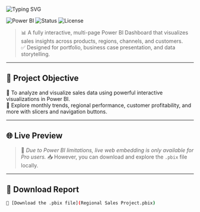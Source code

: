 ![Typing SVG](https://readme-typing-svg.demolab.com?font=Montserrat&weight=800&size=32&pause=1000&center=true&vCenter=true&width=800&lines=📊+Sales+Performance+Dashboard;🚀+Power+BI+Project;📈+Interactive+Insights+%26+Analysis)



![Power BI](https://img.shields.io/badge/Made%20With-Power%20BI-yellow?style=for-the-badge&logo=powerbi)
![Status](https://img.shields.io/badge/Status-Completed-brightgreen?style=for-the-badge)
![License](https://img.shields.io/badge/License-MIT-blue?style=for-the-badge)

> 📊 A fully interactive, multi-page Power BI Dashboard that visualizes sales insights across products, regions, channels, and customers.  
> ✅ Designed for portfolio, business case presentation, and data storytelling.

---

## 🎯 Project Objective

📌 To analyze and visualize sales data using powerful interactive visualizations in Power BI.  
📌 Explore monthly trends, regional performance, customer profitability, and more with slicers and navigation buttons.

---

## 🌐 Live Preview

> 🚫 *Due to Power BI limitations, live web embedding is only available for Pro users.*
> 📥 However, you can download and explore the `.pbix` file locally.

---

## 📁 Download Report

```bash
📎 [Download the .pbix file](Regional Sales Project.pbix)
